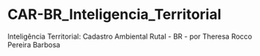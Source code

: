 # CAR-BR_Inteligencia_Territorial
Inteligência Territorial: Cadastro Ambiental Rutal - BR - por Theresa Rocco Pereira Barbosa

